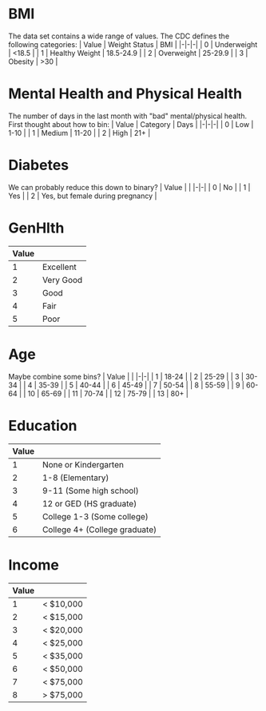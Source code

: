 # BMI
The data set contains a wide range of values. The CDC defines the following categories:
| Value | Weight Status | BMI |
|-|-|-|
| 0 | Underweight | <18.5 |
| 1 | Healthy Weight | 18.5-24.9 |
| 2 | Overweight | 25-29.9 |
| 3 | Obesity | >30 |

# Mental Health and Physical Health
The number of days in the last month with "bad" mental/physical health. First thought about how to bin:
| Value | Category | Days |
|-|-|-|
| 0 | Low | 1-10 |
| 1 | Medium | 11-20 |
| 2 | High | 21+ |

# Diabetes
We can probably reduce this down to binary?
| Value | |
|-|-|
| 0 | No |
| 1 | Yes |
| 2 | Yes, but female during pregnancy |


# GenHlth
| Value | |
|-|-|
| 1 | Excellent |
| 2 | Very Good |
| 3 | Good |
| 4 | Fair |
| 5 | Poor |

# Age
Maybe combine some bins?
| Value | |
|-|-|
| 1 | 18-24 |
| 2 | 25-29 |
| 3 | 30-34 |
| 4 | 35-39 |
| 5 | 40-44 |
| 6 | 45-49 |
| 7 | 50-54 |
| 8 | 55-59 |
| 9 | 60-64 |
| 10 | 65-69 |
| 11 | 70-74 |
| 12 | 75-79 |
| 13 | 80+ |

# Education
| Value | |
|-|-|
| 1 | None or Kindergarten |
| 2 | 1-8 (Elementary) |
| 3 | 9-11 (Some high school) |
| 4 | 12 or GED (HS graduate) |
| 5 | College 1-3 (Some college) |
| 6 | College 4+ (College graduate) |

# Income
| Value | |
|-|-|
| 1 | < $10,000 |
| 2 | < $15,000 |
| 3 | < $20,000 |
| 4 | < $25,000 |
| 5 | < $35,000 |
| 6 | < $50,000 |
| 7 | < $75,000 |
| 8 | > $75,000 |

